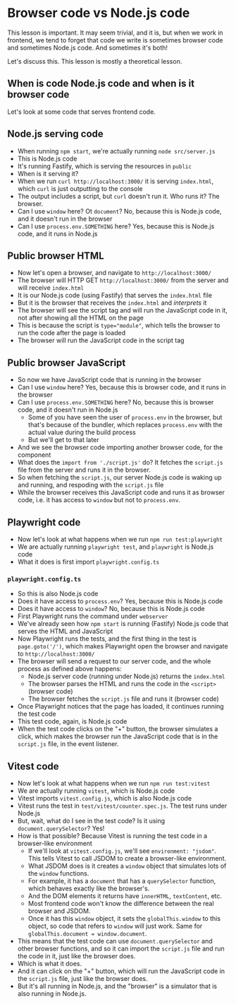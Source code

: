 # Browser code vs Node.js code

This lesson is important. It may seem trivial, and it is, but when we work in frontend, we tend to forget that code
we write is sometimes browser code and sometimes Node.js code. And sometimes it's both!

Let's discuss this. This lesson is mostly a theoretical lesson.

## When is code Node.js code and when is it browser code

Let's look at some code that serves frontend code.

## Node.js serving code

- When running `npm start`, we're actually running `node src/server.js`
- This is Node.js code
- It's running Fastify, which is serving the resources in `public`
- When is it serving it?
- When we run `curl http://localhost:3000/` it is serving `index.html`, which `curl` is
  just outputting to the console
- The output includes a script, but `curl` doesn't run it. Who runs it? The browser.
- Can I use `window` here? Ot `document`? No, because this is Node.js code, and it doesn't run in the browser
- Can I use `process.env.SOMETHING` here? Yes, because this is Node.js code, and it runs in Node.js

## Public browser HTML

- Now let's open a browser, and navigate to `http://localhost:3000/`
- The browser will HTTP GET `http://localhost:3000/` from the server and will receive `index.html`
- It is our Node.js code (using Fastify) that serves the `index.html` file
- But it is the browser that receives the `index.html` and _interprets_ it
- The browser will see the script tag and will run the JavaScript code in it, not after
  showing all the HTML on the page
- This is because the script is `type="module"`, which tells the browser to run the code after the page is loaded
- The browser will run the JavaScript code in the script tag

## Public browser JavaScript

- So now we have JavaScript code that is running in the browser
- Can I use `window` here? Yes, because this is browser code, and it runs in the browser
- Can I use `process.env.SOMETHING` here? No, because this is browser code, and it doesn't run in Node.js
  - Some of you have seen the user of `process.env` in the browser, but that's because of the bundler, which
    replaces `process.env` with the actual value during the build process
  - But we'll get to that later
- And we see the browser code importing another browser code, for the component
- What does the `import from './script.js'` do? It fetches the `script.js` file from the server
  and runs it in the browser.
- So when fetching the `script.js`, our server Node.js code is waking up and running, and respoding
  with the `script.js` file
- While the browser receives this JavaScript code and runs it as browser code, i.e. it has access to `window`
  but not to `process.env`.

## Playwright code

- Now let's look at what happens when we run `npm run test:playwright`
- We are actually running `playwright test`, and `playwright` is Node.js code
- What it does is first import `playwright.config.ts`

### `playwright.config.ts`

- So this is also Node.js code
- Does it have access to `process.env`? Yes, because this is Node.js code
- Does it have access to `window`? No, because this is Node.js code
- First Playwright runs the command under `webserver`
- We've already seen how `npm start` is running (Fastify) Node.js code that serves the HTML and JavaScript
- Now Playwright runs the tests, and the first thing in the test is `page.goto('/')`, which makes Playwright
  open the browser and navigate to `http://localhost:3000/`
- The browser will send a request to our server code, and the whole process as defined above happens:
  - Node.js server code (running under Node.js) returns the `index.html`
  - The browser parses the HTML and runs the code in the `<script>` (browser code)
  - The browser fetches the `script.js` file and runs it (browser code)
- Once Playwright notices that the page has loaded, it continues running the test code
- This test code, again, is Node.js code
- When the test code clicks on the "+" button, the browser simulates a click, which
  makes the browser run the JavaScript code that is in the `script.js` file, in the event listener.

## Vitest code

- Now let's look at what happens when we run `npm run test:vitest`
- We are actually running `vitest`, which is Node.js code
- Vitest imports `vitest.config.js`, which is also Node.js code
- Vitest runs the test in `test/vitest/counter.spec.js`. The test runs under Node.js
- But, wait, what do I see in the test code? Is it using `document.querySelector`? Yes!
- How is that possible? Because Vitest is running the test code in a browser-like environment
  - If we'll look at `vitest.config.js`, we'll see `environment: "jsdom"`. This tells Vitest
    to call JSDOM to create a browser-like environment.
  - What JSDOM does is it creates a `window` object that simulates lots of the `window` functions.
  - For example, it has a `document` that has a `querySelector` function, which behaves exactly like the browser's.
  - And the DOM elements it returns have `innerHTML`, `textContent`, etc.
  - Most frontend code won't know the difference between the real browser and JSDOM.
  - Once it has this `window` object, it sets the `globalThis.window` to this object, so code that refers
    to `window` will just work. Same for `globalThis.document = window.document`.
- This means that the test code can use `document.querySelector` and other browser functions, and so it can
  import the `script.js` file and run the code in it, just like the browser does.
- Which is what it does.
- And it can click on the "+" button, which will run the JavaScript code in the `script.js` file, just like
  the browser does.
- But it's all running in Node.js, and the "browser" is a simulator that is also running in Node.js.

